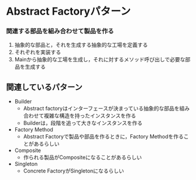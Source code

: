 # Abstract Factoryパターン

### 関連する部品を組み合わせて製品を作る
1. 抽象的な部品と，それを生成する抽象的な工場を定義する
2. それぞれを実装する
3. Mainから抽象的な工場を生成し，それに対するメソッド呼び出しで必要な部品を生成する

## 関連しているパターン
- Builder
  - Abstract factoryはインターフェースが決まっている抽象的な部品を組み合わせて複雑な構造を持ったインスタンスを作る
  - Builderは，段階を追って大きなインスタンスを作る
- Factory Method
  - Abstract Factoryで製品や部品を作るときに，Factory Methodを作ることがあるらしい
- Composite
  - 作られる製品がCompositeになることがあるらしい
- Singleton
  - Concrete FactoryがSingletonになるらしい
